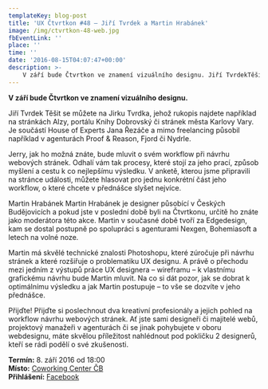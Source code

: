 ```yaml
---
templateKey: blog-post
title: 'UX Čtvrtkon #48 – Jiří Tvrdek a Martin Hrabánek'
image: /img/ctvrtkon-48-web.jpg
fbEventLink: ''
place: ''
time: ''
date: '2016-08-15T04:07:47+00:00'
description: >-
    V září bude Čtvrtkon ve znamení vizuálního designu. Jiří TvrdekTěšit se můžete na Jirku Tvrdka, jehož rukopis najdete například na stránkách Alzy, portálu Knihy Dobrovský či stránek...
---
```

[](http://ctvrtkon.cz/wp-content/uploads/ctvrtkon-48-web.jpg)

**V září bude Čtvrtkon ve znamení vizuálního designu.**

Jiří Tvrdek Těšit se můžete na Jirku Tvrdka, jehož rukopis najdete například na stránkách Alzy, portálu Knihy Dobrovský či stránek města Karlovy Vary. Je součástí House of Experts Jana Řezáče a mimo freelancing působil například v agenturách Proof & Reason, Fjord či Nydrle.

Jerry, jak ho možná znáte, bude mluvit o svém workflow při návrhu webových stránek. Odhalí vám tak procesy, které stojí za jeho prací, způsob myšlení a cestu k co nejlepšímu výsledku. V anketě, kterou jsme připravili na stránce události, můžete hlasovat pro jednu konkrétní část jeho workflow, o které chcete v přednášce slyšet nejvíce.

Martin Hrabánek Martin Hrabánek je designer působící v Českých Budějovicích a pokud jste v poslední době byli na Čtvrtkonu, určitě ho znáte jako moderátora této akce. Martin v současné době tvoří za Edgedesign, kam se dostal postupně po spolupráci s agenturami Nexgen, Bohemiasoft a letech na volné noze.

Martin má skvělé technické znalosti Photoshopu, které zúročuje při návrhu stránek a které rozšiřuje o problematiku UX designu. A právě o přechodu mezi jedním z výstupů práce UX designera – wireframu – k vlastnímu grafickému návrhu bude Martin mluvit. Na co si dát pozor, jak se dobrat k optimálnímu výsledku a jak Martin postupuje – to vše se dozvíte v jeho přednášce.

Přijďte! Přijďte si poslechnout dva kreativní profesionály a jejich pohled na workflow návrhu webových stránek. Ať jste sami designeři či majitelé webů, projektový manažeři v agenturách či se jinak pohybujete v oboru webdesignu, máte skvělou příležitost nahlédnout pod pokličku 2 designerů, kteří se rádi podělí o své zkušenosti.

**Termín:** 8. září 2016 od 18:00  
**Místo:** [Coworking Center ČB](http://www.coworkingcb.cz/)  
**Přihlášení:** [Facebook](https://www.facebook.com/events/726170587521489/)